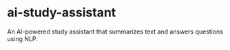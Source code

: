 # ai-study-assistant
An AI-powered study assistant that summarizes text and answers questions using NLP.
